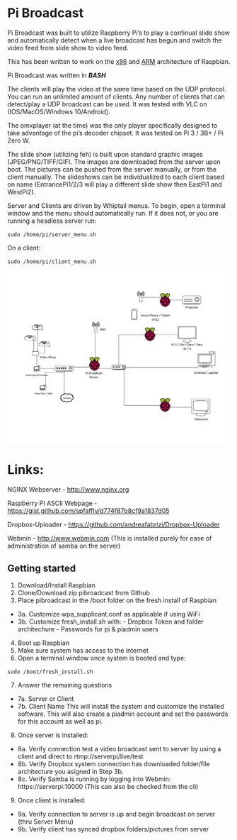 
# Pi Broadcast 

Pi Broadcast was built to utilize Raspberry Pi’s to play a continual slide show and automatically detect when a live broadcast has begun and switch the video feed from slide show to video feed.

This has been written to work on the [x86](https://www.raspberrypi.org/downloads/raspberry-pi-desktop/) and [ARM](https://www.raspberrypi.org/downloads/raspbian/) architecture of Raspbian.

Pi Broadcast was written in ***BASH***

The clients will play the video at the same time based on the UDP protocol.  You can run an unlimited amount of clients.  Any number of clients that can detect/play a UDP broadcast can be used.  It was tested with VLC on (IOS/MacOS/Windows 10/Android).

The omxplayer (at the time) was the only player specifically designed to take advantage of the pi’s decoder chipset.  It was tested on Pi 3 / 3B+ / Pi Zero W.

The slide show (utilizing feh) is built upon standard graphic images (JPEG/PNG/TIFF/GIF).  The images are downloaded from the server upon boot.  The pictures can be pushed from the server manually, or from the client manually.  The slideshows can be individualized to each client based on name (EntrancePi1/2/3 will play a different slide show then EastPi1 and WestPi2). 

Server and Clients are driven by Whiptail menus.  To begin, open a terminal window and the menu should automatically run.  If it does not, or you are running a headless server run:
```
sudo /home/pi/server_menu.sh
```

On a client:
```
sudo /home/pi/client_menu.sh
```



![Image description](https://github.com/grandhack/pibroadcast/blob/master/PIBroadcast.png)



# Links:
NGINX Webserver - http://www.nginx.org

Raspberry PI ASCII Webpage - https://gist.github.com/spfaffly/d774f87b8cf9a1837d05

Dropbox-Uploader - https://github.com/andreafabrizi/Dropbox-Uploader

Webmin - http://www.webmin.com (This is installed purely for ease of administration of samba on the server)

## Getting started
1. Download/Install Raspbian
2. Clone/Download zip pibroadcast from Github
3.  Place pibroadcast in the /boot folder on the fresh install of Raspbian
 - 3a.  Customize wpa_supplicant.conf as applicable if using WiFi
 - 3b.  Customize fresh_install.sh with:
        - Dropbox Token and folder architechure
        - Passwords for pi & piadmin users
4. Boot up Raspbian
5. Make sure system has access to the internet
6. Open a terminal window once system is booted and type:
```
sudo /boot/fresh_install.sh
```
7.  Answer the remaining questions
 - 7a. Server or Client
 - 7b. Client Name
This will install the system and customize the installed software.  This will also create a piadmin account and set the passwords for this account as well as pi.
8.  Once server is installed:
 - 8a. Verify connection test a video broadcast sent to server by using a client and direct to rtmp://serverpi/live/test
 - 8b. Verify Dropbox system connection has downloaded folder/file architecture you asigned in Step 3b.
 - 8c. Verify Samba is running by logging into Webmin: https://serverpi:10000 (This can also be checked from the cli)
9.  Once client is installed:
 - 9a. Verify connection to server is up and begin broadcast on server (thru Server Menu)
 - 9b. Verify client has synced dropbox folders/pictures from server
